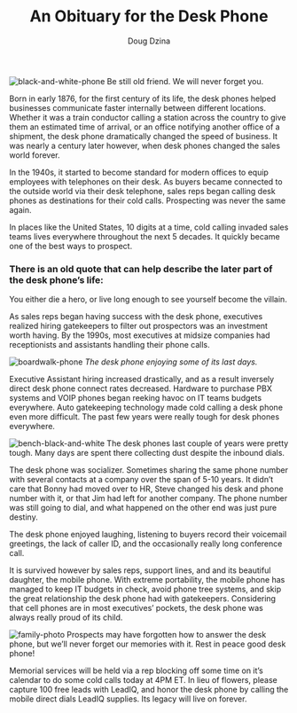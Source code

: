 ﻿---
title: An Obituary for the Desk Phone
description: The business community lost a giant among office items, a staple in the sales community, and true friend. At the ripe age of 141 years, the desk phone passed quietly into the night Sunday evening. Surrounded by receptionists, sales reps, and loved ones, the desk phone lost its long battle with mobile phones.
coverImage: img/black-and-white-phone.jpg
publishDate: Jul 30, 2018

author: Doug Dzina
authorProfile: Runs sales and business development at Cien, a new sales productivity app that gives leaders the power of artificial intelligence to increase the effectiveness of their sales teams. Available on the Salesforce AppExchange, Cien takes into account human and behavioral elements to detect problems, predict outcomes and recommend the shortest path to success.
authorImage: img/doug-dzina.png
---

![black-and-white-phone](/img/black-and-white-phone.jpg) Be still old friend. We will never forget you.

Born in early 1876, for the first century of its life, the desk phones helped businesses communicate faster internally between different locations. Whether it was a train conductor calling a station across the country to give them an estimated time of arrival, or an office notifying another office of a shipment, the desk phone dramatically changed the speed of business. It was nearly a century later however, when desk phones changed the sales world forever.

In the 1940s, it started to become standard for modern offices to equip employees with telephones on their desk. As buyers became connected to the outside world via their desk telephone, sales reps began calling desk phones as destinations for their cold calls. Prospecting was never the same again.

In places like the United States, 10 digits at a time, cold calling invaded sales teams lives everywhere throughout the next 5 decades. It quickly became one of the best ways to prospect.

### There is an old quote that can help describe the later part of the desk phone’s life:

You either die a hero, or live long enough to see yourself become the villain.

As sales reps began having success with the desk phone, executives realized hiring gatekeepers to filter out prospectors was an investment worth having. By the 1990s, most executives at midsize companies had receptionists and assistants handling their phone calls.

![boardwalk-phone](/img/boardwalk-phone.jpg) _The desk phone enjoying some of its last days._

Executive Assistant hiring increased drastically, and as a result inversely direct desk phone connect rates decreased. Hardware to purchase PBX systems and VOIP phones began reeking havoc on IT teams budgets everywhere. Auto gatekeeping technology made cold calling a desk phone even more difficult. The past few years were really tough for desk phones everywhere.

![bench-black-and-white](/img/bench-black-and-white.jpg) The desk phones last couple of years were pretty tough. Many days are spent there collecting dust despite the inbound dials.

The desk phone was socializer. Sometimes sharing the same phone number with several contacts at a company over the span of 5-10 years. It didn’t care that Bonny had moved over to HR, Steve changed his desk and phone number with it, or that Jim had left for another company. The phone number was still going to dial, and what happened on the other end was just pure destiny.

The desk phone enjoyed laughing, listening to buyers record their voicemail greetings, the lack of caller ID, and the occasionally really long conference call.

It is survived however by sales reps, support lines, and and its beautiful daughter, the mobile phone. With extreme portability, the mobile phone has managed to keep IT budgets in check, avoid phone tree systems, and skip the great relationship the desk phone had with gatekeepers. Considering that cell phones are in most executives’ pockets, the desk phone was always really proud of its child.

![family-photo](/img/family-photo.jpg) Prospects may have forgotten how to answer the desk phone, but we’ll never forget our memories with it. Rest in peace good desk phone!

Memorial services will be held via a rep blocking off some time on it’s calendar to do some cold calls today at 4PM ET. In lieu of flowers, please capture 100 free leads with LeadIQ, and honor the desk phone by calling the mobile direct dials LeadIQ supplies. Its legacy will live on forever.